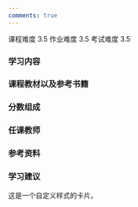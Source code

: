 ```yaml
---
comments: true
---
```


<div class="labors">
<span class="labor CourseDifficulty">课程难度 3.5</span>
<span class="labor HwDifficulty">作业难度 3.5</span>
<span class="labor ExamDifficulty">考试难度 3.5</span>
</div>

### 学习内容





### 课程教材以及参考书籍





### 分数组成



### 任课教师





### 参考资料



### 学习建议



<div class="custom-card">

这是一个自定义样式的卡片。

</div>






